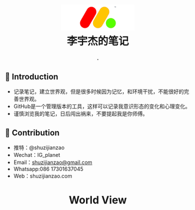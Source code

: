  <h1  align="center"> 
  <br>
  <a href="https://github.com/shuzijianzao/Spiral3D/blob/master/Picture/SHUZIJIANZAO"><img src="https://github.com/shuzijianzao/Spiral3D/blob/master/Picture/SHUZIJIANZAO.png" alt="SHUZIJIANZAO" width="200"></a>
  <br>
  李宇杰的笔记
  <br>
</h1>

<h4 align="center"><a href="http://shuzijianzao.com" target="_blank"></a>.</h4>

## 🚀 Introduction
- 记录笔记，建立世界观，但是很多时候因为记忆，和环境干扰，不能很好的完善世界观。
- GitHub是一个管理版本的工具，这样可以记录我意识形态的变化和心理变化。
- 谨慎浏览我的笔记，日后闯出祸来，不要提起我是你师傅。

## 👬 Contribution

- 推特：@shuzijianzao
- Wechat：IG_planet
- Email：shuzijianzao@gmail.com
- Whatsapp:086 17301637045
- Web：shuzijianzao.com

 <h1  align="center"> 
   World View
  <br>
</h1>